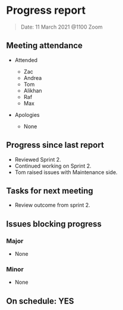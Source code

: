 <!-- File name must be Year-Month-Date.md
e.g. 2020-10-12.md -->

<!--One report per week Minimum!-->
# Progress report

> Date: 11 March 2021 @1100 Zoom

<!--Names of those who attended the meeting, CSV-->
## Meeting attendance

- Attended
  - Zac
  - Andrea
  - Tom
  - Alikhan
  - Raf
  - Max
  
- Apologies
  - None

## Progress since last report
<!--What have you done ?-->
<!--Single line bullet point-->

- Reviewed Sprint 2.
- Continued working on Sprint 2.
- Tom raised issues with Maintenance side.

## Tasks for next meeting
<!--What will you do before the next?-->
<!--Single line bullet point-->

- Review outcome from sprint 2.

## Issues blocking progress

### Major

- None

### Minor

- None

<!--Pick one-->
<!--## On schedule: YES-->
<!--## On schedule: NO-->

## On schedule: YES
